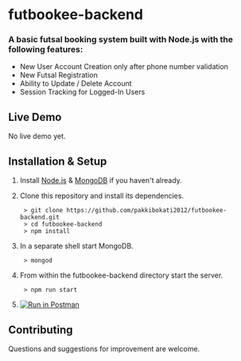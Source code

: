 # futbookee-backend

### A basic futsal booking system built with Node.js with the following features:

* New User Account Creation only after phone number validation
* New Futsal Registration
* Ability to Update / Delete Account
* Session Tracking for Logged-In Users

## Live Demo

No live demo yet. 

## Installation & Setup
1. Install [Node.js](https://nodejs.org/) & [MongoDB](https://www.mongodb.org/) if you haven't already.
2. Clone this repository and install its dependencies.
		
		> git clone https://github.com/pakkibokati2012/futbookee-backend.git
		> cd futbookee-backend
		> npm install
		
3. In a separate shell start MongoDB.

		> mongod

4. From within the futbookee-backend directory start the server.

		> npm run start
		
5.   [![Run in Postman](https://run.pstmn.io/button.svg)](https://app.getpostman.com/run-collection/cb4c5b224adad1acb975)





## Contributing

Questions and suggestions for improvement are welcome.
